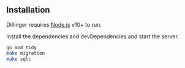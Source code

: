 ## Installation

Dillinger requires [Node.js](https://nodejs.org/) v10+ to run.

Install the dependencies and devDependencies and start the server.

```sh
go mod tidy
make migration 
make sqlc 
```
